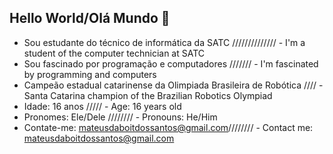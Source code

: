 ## Hello World/Olá Mundo 👋

- Sou estudante do técnico de informática da SATC //////////////  - I'm a student of the computer technician at SATC
- Sou fascinado por programação e computadores ///////  - I'm fascinated by programming and computers
- Campeão estadual catarinense da Olimpiada Brasileira de Robótica //// - Santa Catarina champion of the Brazilian Robotics Olympiad
- Idade: 16 anos /////  - Age: 16 years old
- Pronomes: Ele/Dele //////// - Pronouns: He/Him
- Contate-me: mateusdaboitdossantos@gmail.com//////// - Contact me: mateusdaboitdossantos@gmail.com


